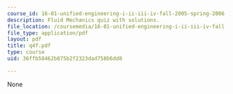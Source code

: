 ```yaml
---
course_id: 16-01-unified-engineering-i-ii-iii-iv-fall-2005-spring-2006
description: Fluid Mechanics quiz with solutions.
file_location: /coursemedia/16-01-unified-engineering-i-ii-iii-iv-fall-2005-spring-2006/36ffb58462b875b2f2323dad758b6dd8_q4f.pdf
file_type: application/pdf
layout: pdf
title: q4f.pdf
type: course
uid: 36ffb58462b875b2f2323dad758b6dd8

---
```

None